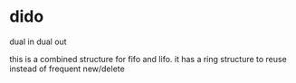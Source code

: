 # dido
dual in dual out

this is a combined structure for fifo and lifo. it has a ring structure to reuse instead of frequent new/delete
